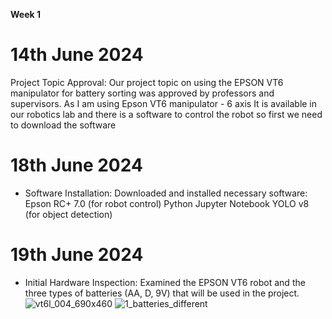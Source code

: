 
**Week 1**
# 14th June 2024
Project Topic Approval:
Our project topic on using the EPSON VT6 manipulator for battery sorting was approved by professors and supervisors.
As I am using Epson VT6 manipulator - 6 axis
It is available in our robotics lab
and there is a software to control the robot so first we need to download the software

#  18th June 2024
* Software Installation:
Downloaded and installed necessary software:
Epson RC+ 7.0 (for robot control)
Python
Jupyter Notebook
YOLO v8 (for object detection)

#  19th June 2024
* Initial Hardware Inspection:
Examined the EPSON VT6 robot and the three types of batteries (AA, D, 9V) that will be used in the project.
![vt6l_004_690x460](https://github.com/user-attachments/assets/b2b908c3-9dcb-42b5-9300-df26403014e6)
![1_batteries_different](https://github.com/user-attachments/assets/fc342b71-e848-4df6-9936-e1cc04b0e2f4)
